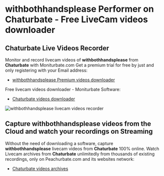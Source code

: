 # withbothhandsplease Performer on Chaturbate - Free LiveCam videos downloader

## Chaturbate Live Videos Recorder

Monitor and record livecam videos of **withbothhandsplease** from **Chaturbate** with Moniturbate.com
Get a premium trial for free by just and only registering with your Email address:
* [withbothhandsplease Premium videos downloader](https://moniturbate.com/request-demo-licence-key.html)

Free livecam videos downloader - Moniturbate Software:
* [Chaturbate videos downloader](https://moniturbate.com/moniturbate-download-software.html)

![withbothhandsplease livecam videos recorder](https://peachurnet.com/templates/moniturbate-software.png)


## Capture withbothhandsplease videos from the Cloud and watch your recordings on Streaming

Without the need of downloading a software, capture **withbothhandsplease** livecam videos from **Chaturbate** 100% online.
Watch Livecam archives from **Chaturbate** unlimitedly from thousands of existing recordings, only on Peachurbate.com and its websites network:
* [Chaturbate videos archives](https://peachurnet.com/)